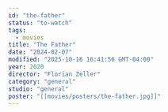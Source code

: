 ```yaml
---
id: "the-father"
status: "to-watch"
tags:
  - movies
title: "The Father"
date: "2024-02-07"
modified: "2025-10-16 16:41:56 GMT-04:00"
year: 2020
director: "Florian Zeller"
category: "general"
studio: "general"
poster: "[[movies/posters/the-father.jpg]]"
---
```

